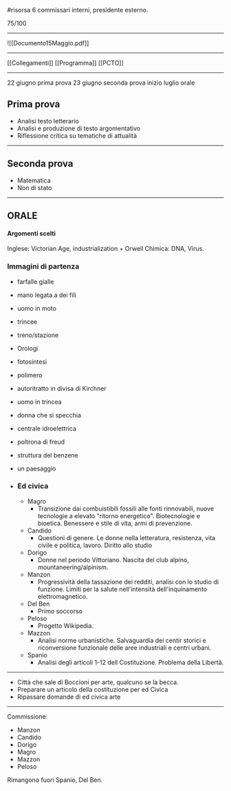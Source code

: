#risorsa 
6 commissari interni, presidente esterno. 

75/100


---

![[Documento15Maggio.pdf]]
___

[[Collegamenti]]
[[Programma]]
[[PCTO]]

---

22 giugno prima prova 
23 giugno seconda prova 
inizio luglio orale


## **Prima prova**
- Analisi testo letterario 
- Analisi e produzione di testo argomentativo 
- Riflessione critica su tematiche di attualità
___
## **Seconda prova**
- Matematica 
- Non di stato 


---
## **ORALE**

#### Argomenti scelti
Inglese: Victorian Age, industrialization + Orwell
Chimica: DNA, Virus. 

### Immagini di partenza
- farfalle gialle
- mano legata a dei fili
- uomo in moto
- trincee
- treno/stazione
- Orologi
- fotosintesi
- polimero
- autoritratto in divisa di Kirchner
- uomo in trincea
- donna che si specchia
- centrale idroelettrica
- poltrona di freud
- struttura del benzene 
- un paesaggio

- ### Ed civica
	- Magro
		- Transizione dai combuistibili fossili alle fonti rinnovabili, nuove tecnologie a elevato "ritorno energetico". Biotecnologie e bioetica. Benessere e stile di vita, armi di prevenzione. 
	- Candido
		- Questioni di genere. Le donne nella letteratura, resistenza, vita civile e politica, lavoro. Diritto allo studio
	- Dorigo
		- Donne nel periodo Vittoriano. Nascita del club alpino, mountaneering/alpinism. 
	- Manzon
		- Progressività della tassazione dei redditi, analisi con lo studio di funzione. Limiti per la salute nell'intensità dell'inquinamento elettromagnetico. 
	- Del Ben
		- Primo soccorso
	- Peloso
		- Progetto Wikipedia. 
	- Mazzon
		- Analisi norme urbanistiche. Salvaguardia dei centir storici e riconversione funzionale delle aree industriali  e centri urbani. 
	- Spanio
		- Analisi degli articoli 1-12 dell Costituzione. Problema della Libertà. 

---


- Città che sale di Boccioni per arte, qualcuno se la becca. 
- Preparare un articolo della costituzione per ed Civica
- Ripassare domande di ed civica arte 


---
Commissione: 
- Manzon
- Candido
- Dorigo
- Magro
- Mazzon
- Peloso

Rimangono fuori Spanio, Del Ben. 


